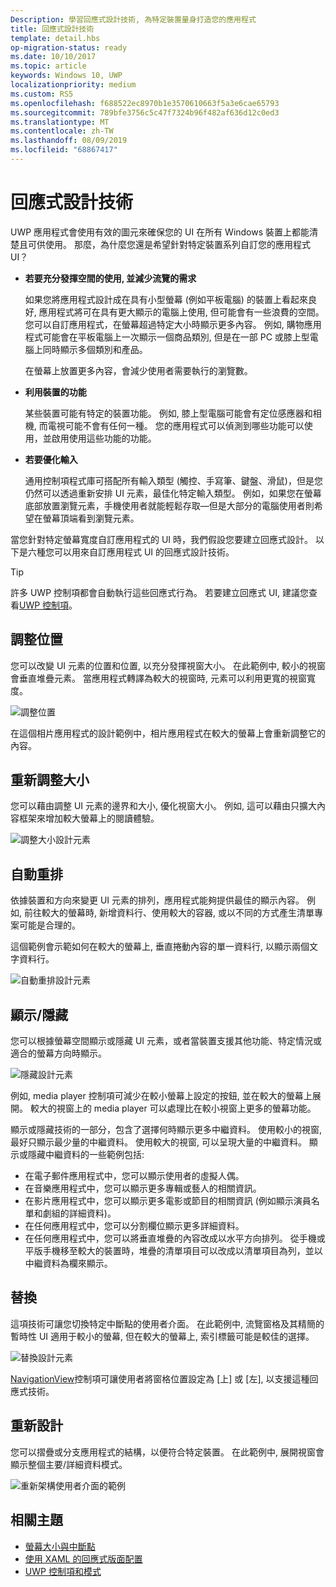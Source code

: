 ```yaml
---
Description: 學習回應式設計技術, 為特定裝置量身打造您的應用程式
title: 回應式設計技術
template: detail.hbs
op-migration-status: ready
ms.date: 10/10/2017
ms.topic: article
keywords: Windows 10, UWP
localizationpriority: medium
ms.custom: RS5
ms.openlocfilehash: f688522ec8970b1e3570610663f5a3e6cae65793
ms.sourcegitcommit: 789bfe3756c5c47f7324b96f482af636d12c0ed3
ms.translationtype: MT
ms.contentlocale: zh-TW
ms.lasthandoff: 08/09/2019
ms.locfileid: "68867417"
---
```

# <a name="responsive-design-techniques"></a>回應式設計技術

UWP 應用程式會使用有效的圖元來確保您的 UI 在所有 Windows 裝置上都能清楚且可供使用。 那麼，為什麼您還是希望針對特定裝置系列自訂您的應用程式 UI？

- **若要充分發揮空間的使用, 並減少流覽的需求**

    如果您將應用程式設計成在具有小型螢幕 (例如平板電腦) 的裝置上看起來良好, 應用程式將可在具有更大顯示的電腦上使用, 但可能會有一些浪費的空間。 您可以自訂應用程式，在螢幕超過特定大小時顯示更多內容。 例如, 購物應用程式可能會在平板電腦上一次顯示一個商品類別, 但是在一部 PC 或膝上型電腦上同時顯示多個類別和產品。

    在螢幕上放置更多內容，會減少使用者需要執行的瀏覽數。

- **利用裝置的功能**

    某些裝置可能有特定的裝置功能。 例如, 膝上型電腦可能會有定位感應器和相機, 而電視可能不會有任何一種。 您的應用程式可以偵測到哪些功能可以使用，並啟用使用這些功能的功能。

- **若要優化輸入**

    通用控制項程式庫可搭配所有輸入類型 (觸控、手寫筆、鍵盤、滑鼠)，但是您仍然可以透過重新安排 UI 元素，最佳化特定輸入類型。 例如，如果您在螢幕底部放置瀏覽元素，手機使用者就能輕鬆存取—但是大部分的電腦使用者則希望在螢幕頂端看到瀏覽元素。

當您針對特定螢幕寬度自訂應用程式的 UI 時，我們假設您要建立回應式設計。 以下是六種您可以用來自訂應用程式 UI 的回應式設計技術。

>[!TIP]
> 許多 UWP 控制項都會自動執行這些回應式行為。 若要建立回應式 UI, 建議您查看[UWP 控制項](../controls-and-patterns/index.md)。

## <a name="reposition"></a>調整位置

您可以改變 UI 元素的位置和位置, 以充分發揮視窗大小。 在此範例中, 較小的視窗會垂直堆疊元素。 當應用程式轉譯為較大的視窗時, 元素可以利用更寬的視窗寬度。

![調整位置](images/rsp-design/rspd-reposition2.gif)

在這個相片應用程式的設計範例中，相片應用程式在較大的螢幕上會重新調整它的內容。

## <a name="resize"></a>重新調整大小

您可以藉由調整 UI 元素的邊界和大小, 優化視窗大小。 例如, 這可以藉由只擴大內容框架來增加較大螢幕上的閱讀體驗。

![調整大小設計元素](images/rsp-design/rspd-resize2.gif)

## <a name="reflow"></a>自動重排

依據裝置和方向來變更 UI 元素的排列，應用程式能夠提供最佳的顯示內容。 例如, 前往較大的螢幕時, 新增資料行、使用較大的容器, 或以不同的方式產生清單專案可能是合理的。

這個範例會示範如何在較大的螢幕上, 垂直捲動內容的單一資料行, 以顯示兩個文字資料行。

![自動重排設計元素](images/rsp-design/rspd_reflow.gif)

## <a name="showhide"></a>顯示/隱藏

您可以根據螢幕空間顯示或隱藏 UI 元素，或者當裝置支援其他功能、特定情況或適合的螢幕方向時顯示。

![隱藏設計元素](images/rsp-design/rspd-revealhide.gif)

例如, media player 控制項可減少在較小螢幕上設定的按鈕, 並在較大的螢幕上展開。 較大的視窗上的 media player 可以處理比在較小視窗上更多的螢幕功能。

顯示或隱藏技術的一部分，包含了選擇何時顯示更多中繼資料。 使用較小的視窗, 最好只顯示最少量的中繼資料。 使用較大的視窗, 可以呈現大量的中繼資料。 顯示或隱藏中繼資料的一些範例包括:

- 在電子郵件應用程式中，您可以顯示使用者的虛擬人偶。
- 在音樂應用程式中，您可以顯示更多專輯或藝人的相關資訊。
- 在影片應用程式中，您可以顯示更多電影或節目的相關資訊 (例如顯示演員名單和劇組的詳細資料)。
- 在任何應用程式中，您可以分割欄位顯示更多詳細資料。
- 在任何應用程式中，您可以將垂直堆疊的內容改成以水平方向排列。 從手機或平版手機移至較大的裝置時，堆疊的清單項目可以改成以清單項目為列，並以中繼資料為欄來顯示。

## <a name="replace"></a>替換

這項技術可讓您切換特定中斷點的使用者介面。 在此範例中, 流覽窗格及其精簡的暫時性 UI 適用于較小的螢幕, 但在較大的螢幕上, 索引標籤可能是較佳的選擇。

![替換設計元素](images/rsp-design/rspd-replace.gif)

[NavigationView](../controls-and-patterns/navigationview.md)控制項可讓使用者將窗格位置設定為 [上] 或 [左], 以支援這種回應式技術。

## <a name="re-architect"></a>重新設計

您可以摺疊或分支應用程式的結構，以便符合特定裝置。 在此範例中, 展開視窗會顯示整個主要/詳細資料模式。

![重新架構使用者介面的範例](images/rsp-design/rspd-rearchitect.gif)

## <a name="related-topics"></a>相關主題

- [螢幕大小與中斷點](screen-sizes-and-breakpoints-for-responsive-design.md)
- [使用 XAML 的回應式版面配置](layouts-with-xaml.md)
- [UWP 控制項和模式](../controls-and-patterns/index.md)

